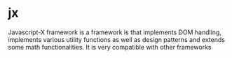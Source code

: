 jx
==

Javascript-X framework is a framework is that implements DOM handling, implements various utility functions as well as design patterns and extends some math functionalities. It is very compatible with other frameworks
